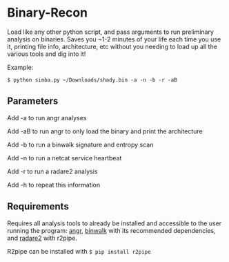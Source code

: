 # Binary-Recon

Load like any other python script, and pass arguments to run preliminary analysis on binaries. Saves you ~1-2 minutes of your life each time you use it, printing file info, architecture, etc without you needing to load up all the various tools and dig into it!

Example:

`$ python simba.py ~/Downloads/shady.bin -a -n -b -r -aB`

## Parameters

Add -a to run angr analyses

Add -aB to run angr to only load the binary and print the architecture

Add -b to run a binwalk signature and entropy scan

Add -n to run a netcat service heartbeat

Add -r to run a radare2 analysis

Add -h to repeat this information

## Requirements

Requires all analysis tools to already be installed and accessible to the user running the program: [angr](https://github.com/angr/angr), [binwalk](https://github.com/devttys0/binwalk) with its recommended dependencies, and [radare2](https://github.com/radare/radare2) with r2pipe.

R2pipe can be installed with `$ pip install r2pipe`


